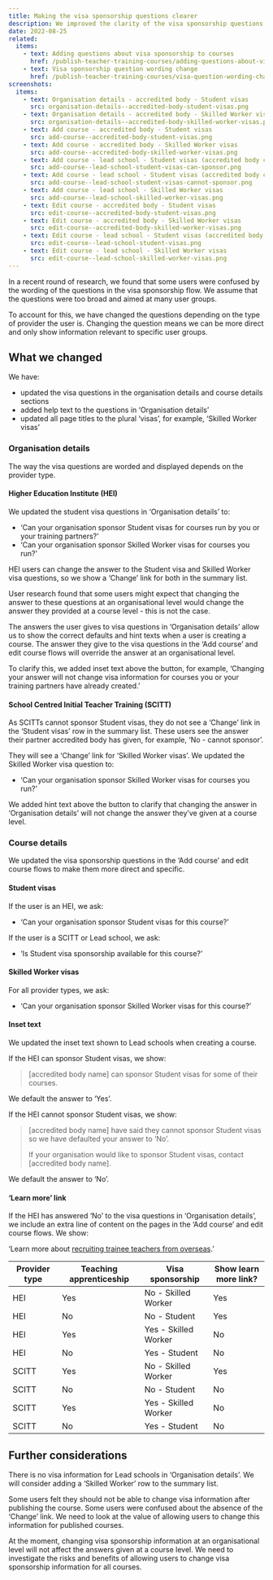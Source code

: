 ```yaml
---
title: Making the visa sponsorship questions clearer
description: We improved the clarity of the visa sponsorship questions and made them more specific
date: 2022-08-25
related:
  items:
    - text: Adding questions about visa sponsorship to courses
      href: /publish-teacher-training-courses/adding-questions-about-visa-sponsorship-to-courses/
    - text: Visa sponsorship question wording change
      href: /publish-teacher-training-courses/visa-question-wording-change/
screenshots:
  items:
    - text: Organisation details - accredited body - Student visas
      src: organisation-details--accredited-body-student-visas.png
    - text: Organisation details - accredited body - Skilled Worker visas
      src: organisation-details--accredited-body-skilled-worker-visas.png
    - text: Add course - accredited body - Student visas
      src: add-course--accredited-body-student-visas.png
    - text: Add course - accredited body - Skilled Worker visas
      src: add-course--accredited-body-skilled-worker-visas.png
    - text: Add course - lead school - Student visas (accredited body can sponsor)
      src: add-course--lead-school-student-visas-can-sponsor.png
    - text: Add course - lead school - Student visas (accredited body cannot sponsor)
      src: add-course--lead-school-student-visas-cannot-sponsor.png
    - text: Add course - lead school - Skilled Worker visas
      src: add-course--lead-school-skilled-worker-visas.png
    - text: Edit course - accredited body - Student visas
      src: edit-course--accredited-body-student-visas.png
    - text: Edit course - accredited body - Skilled Worker visas
      src: edit-course--accredited-body-skilled-worker-visas.png
    - text: Edit course - lead school - Student visas (accredited body can sponsor)
      src: edit-course--lead-school-student-visas.png
    - text: Edit course - lead school - Skilled Worker visas
      src: edit-course--lead-school-skilled-worker-visas.png
---
```


In a recent round of research, we found that some users were confused by the wording of the questions in the visa sponsorship flow. We assume that the questions were too broad and aimed at many user groups.

To account for this, we have changed the questions depending on the type of provider the user is. Changing the question means we can be more direct and only show information relevant to specific user groups.
## What we changed

We have:

- updated the visa questions in the organisation details and course details sections
- added help text to the questions in ‘Organisation details’
- updated all page titles to the plural ‘visas’, for example, ‘Skilled Worker visas’

### Organisation details

The way the visa questions are worded and displayed depends on the provider type.

#### Higher Education Institute (HEI)

We updated the student visa questions in ‘Organisation details’ to:

- ‘Can your organisation sponsor Student visas for courses run by you or your training partners?’
- ‘Can your organisation sponsor Skilled Worker visas for courses you run?’

HEI users can change the answer to the Student visa and Skilled Worker visa questions, so we show a ‘Change’ link for both in the summary list.

User research found that some users might expect that changing the answer to these questions at an organisational level would change the answer they provided at a course level - this is not the case.

The answers the user gives to visa questions in ‘Organisation details’ allow us to show the correct defaults and hint texts when a user is creating a course. The answer they give to the visa questions in the ‘Add course’ and edit course flows will override the answer at an organisational level.

To clarify this, we added inset text above the button, for example, ‘Changing your answer will not change visa information for courses you or your training partners have already created.’

#### School Centred Initial Teacher Training (SCITT)

As SCITTs cannot sponsor Student visas, they do not see a ‘Change’ link in the ‘Student visas’ row in the summary list. These users see the answer their partner accredited body has given, for example, ‘No - cannot sponsor’.

They will see a ‘Change’ link for ‘Skilled Worker visas’. We updated the Skilled Worker visa question to:

- ‘Can your organisation sponsor Skilled Worker visas for courses you run?’

We added hint text above the button to clarify that changing the answer in ‘Organisation details’ will not change the answer they’ve given at a course level.

### Course details

We updated the visa sponsorship questions in the ‘Add course’ and edit course flows to make them more direct and specific.

#### Student visas

If the user is an HEI, we ask:

- ‘Can your organisation sponsor Student visas for this course?’

If the user is a SCITT or Lead school, we ask:

- ‘Is Student visa sponsorship available for this course?’

#### Skilled Worker visas

For all provider types, we ask:

- ‘Can your organisation sponsor Skilled Worker visas for this course?’

#### Inset text

We updated the inset text shown to Lead schools when creating a course.

If the HEI can sponsor Student visas, we show:

> [accredited body name] can sponsor Student visas for some of their courses.

We default the answer to ‘Yes’.

If the HEI cannot sponsor Student visas, we show:

> [accredited body name] have said they cannot sponsor Student visas so we have defaulted your answer to ‘No’.
>
> If your organisation would like to sponsor Student visas, contact [accredited body name].

We default the answer to ‘No’.


#### ‘Learn more’ link

If the HEI has answered ‘No’ to the visa questions in ‘Organisation details’, we include an extra line of content on the pages in the ‘Add course’ and edit course flows. We show:

‘Learn more about [recruiting trainee teachers from overseas](https://www.gov.uk/guidance/recruit-trainee-teachers-from-overseas-accredited-itt-providers).’

| Provider type | Teaching apprenticeship | Visa sponsorship | Show learn more link? |
|---|---|---|---|
| HEI | Yes | No - Skilled Worker | Yes |
| HEI | No | No - Student | Yes |
| HEI | Yes | Yes - Skilled Worker | No |
| HEI | No | Yes - Student | No |
| SCITT | Yes | No - Skilled Worker | Yes |
| SCITT | No | No - Student | No |
| SCITT | Yes | Yes - Skilled Worker | No |
| SCITT | No | Yes - Student | No |

## Further considerations

There is no visa information for Lead schools in ‘Organisation details’. We will consider adding a ‘Skilled Worker’ row to the summary list.

Some users felt they should not be able to change visa information after publishing the course. Some users were confused about the absence of the ‘Change’ link. We need to look at the value of allowing users to change this information for published courses.

At the moment, changing visa sponsorship information at an organisational level will not affect the answers given at a course level. We need to investigate the risks and benefits of allowing users to change visa sponsorship information for all courses.

